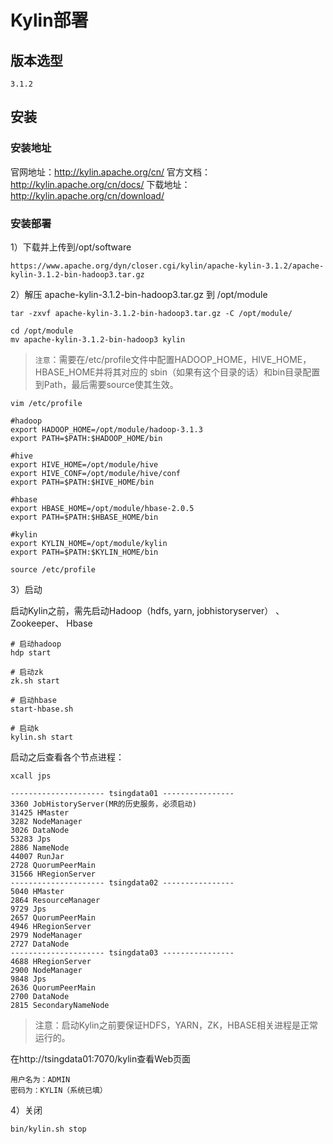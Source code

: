 # Kylin部署

## 版本选型

```
3.1.2
```

## 安装

### 安装地址

官网地址：http://kylin.apache.org/cn/
官方文档：http://kylin.apache.org/cn/docs/
下载地址：http://kylin.apache.org/cn/download/

### 安装部署

1）下载并上传到/opt/software

```
https://www.apache.org/dyn/closer.cgi/kylin/apache-kylin-3.1.2/apache-kylin-3.1.2-bin-hadoop3.tar.gz
```

2）解压 apache-kylin-3.1.2-bin-hadoop3.tar.gz 到 /opt/module

```
tar -zxvf apache-kylin-3.1.2-bin-hadoop3.tar.gz -C /opt/module/

cd /opt/module
mv apache-kylin-3.1.2-bin-hadoop3 kylin
```

> `注意`：需要在/etc/profile文件中配置HADOOP_HOME，HIVE_HOME，HBASE_HOME并将其对应的 sbin（如果有这个目录的话）和bin目录配置到Path，最后需要source使其生效。

```
vim /etc/profile
```

```
#hadoop
export HADOOP_HOME=/opt/module/hadoop-3.1.3
export PATH=$PATH:$HADOOP_HOME/bin

#hive
export HIVE_HOME=/opt/module/hive
export HIVE_CONF=/opt/module/hive/conf
export PATH=$PATH:$HIVE_HOME/bin

#hbase
export HBASE_HOME=/opt/module/hbase-2.0.5
export PATH=$PATH:$HBASE_HOME/bin

#kylin
export KYLIN_HOME=/opt/module/kylin
export PATH=$PATH:$KYLIN_HOME/bin
```

```
source /etc/profile
```

3）启动

启动Kylin之前，需先启动Hadoop（hdfs, yarn, jobhistoryserver） 、Zookeeper、 Hbase

```
# 启动hadoop
hdp start

# 启动zk
zk.sh start

# 启动hbase
start-hbase.sh

# 启动k
kylin.sh start
```

启动之后查看各个节点进程：

```
xcall jps 
```

```
--------------------- tsingdata01 ----------------
3360 JobHistoryServer(MR的历史服务，必须启动)
31425 HMaster
3282 NodeManager
3026 DataNode
53283 Jps
2886 NameNode
44007 RunJar
2728 QuorumPeerMain
31566 HRegionServer
--------------------- tsingdata02 ----------------
5040 HMaster
2864 ResourceManager
9729 Jps
2657 QuorumPeerMain
4946 HRegionServer
2979 NodeManager
2727 DataNode
--------------------- tsingdata03 ----------------
4688 HRegionServer
2900 NodeManager
9848 Jps
2636 QuorumPeerMain
2700 DataNode
2815 SecondaryNameNode
```

> 注意：启动Kylin之前要保证HDFS，YARN，ZK，HBASE相关进程是正常运行的。

在http://tsingdata01:7070/kylin查看Web页面

```
用户名为：ADMIN
密码为：KYLIN（系统已填）
```

4）关闭

```
bin/kylin.sh stop
```

